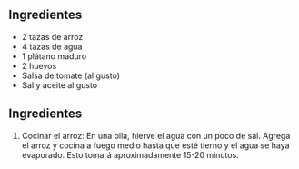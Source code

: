 ## Ingredientes

- 2 tazas de arroz
- 4 tazas de agua
- 1 plátano maduro
- 2 huevos
- Salsa de tomate (al gusto)
- Sal y aceite al gusto

## Ingredientes

1. Cocinar el arroz: En una olla, hierve el agua con un poco de sal. Agrega el arroz y cocina a fuego medio hasta que esté tierno y el agua se haya evaporado. Esto tomará aproximadamente 15-20 minutos.